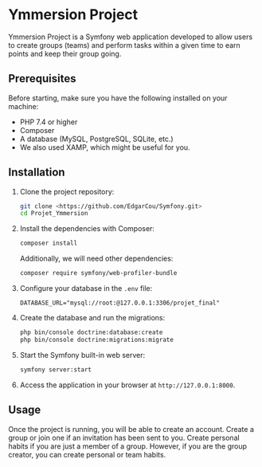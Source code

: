 # Ymmersion Project

Ymmersion Project is a Symfony web application developed to allow users to create groups (teams) and perform tasks within a given time to earn points and keep their group going.

## Prerequisites

Before starting, make sure you have the following installed on your machine:

- PHP 7.4 or higher
- Composer
- A database (MySQL, PostgreSQL, SQLite, etc.)
- We also used XAMP, which might be useful for you.

## Installation

1. Clone the project repository:

    ```sh
    git clone <https://github.com/EdgarCou/Symfony.git>
    cd Projet_Ymmersion
    ```

2. Install the dependencies with Composer:

    ```sh
    composer install
    ```

    Additionally, we will need other dependencies:

    ```sh
    composer require symfony/web-profiler-bundle
    ```

3. Configure your database in the `.env` file:

    ```env
    DATABASE_URL="mysql://root:@127.0.0.1:3306/projet_final"
    ```

4. Create the database and run the migrations:

    ```sh
    php bin/console doctrine:database:create
    php bin/console doctrine:migrations:migrate
    ```

5. Start the Symfony built-in web server:

    ```sh
    symfony server:start
    ```

6. Access the application in your browser at `http://127.0.0.1:8000`.

## Usage

Once the project is running, you will be able to create an account. 
Create a group or join one if an invitation has been sent to you. 
Create personal habits if you are just a member of a group. However, if you are the group creator, you can create personal or team habits.